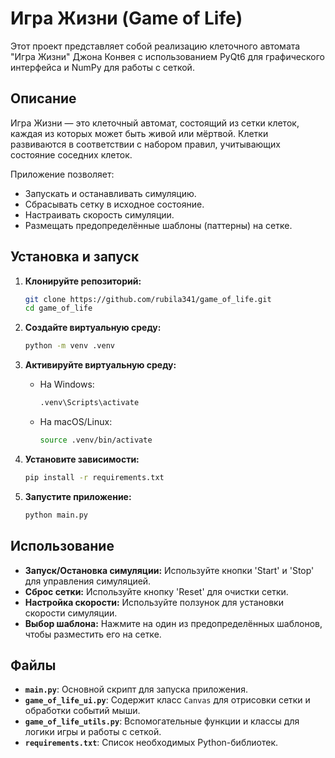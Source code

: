 # Игра Жизни (Game of Life)

Этот проект представляет собой реализацию клеточного автомата "Игра Жизни" Джона Конвея с использованием PyQt6 для графического интерфейса и NumPy для работы с сеткой.

## Описание

Игра Жизни — это клеточный автомат, состоящий из сетки клеток, каждая из которых может быть живой или мёртвой. Клетки развиваются в соответствии с набором правил, учитывающих состояние соседних клеток.

Приложение позволяет:
- Запускать и останавливать симуляцию.
- Сбрасывать сетку в исходное состояние.
- Настраивать скорость симуляции.
- Размещать предопределённые шаблоны (паттерны) на сетке.

## Установка и запуск

1. **Клонируйте репозиторий:**

    ```sh
    git clone https://github.com/rubila341/game_of_life.git
    cd game_of_life
    ```

2. **Создайте виртуальную среду:**

    ```sh
    python -m venv .venv
    ```

3. **Активируйте виртуальную среду:**

    - На Windows:

      ```sh
      .venv\Scripts\activate
      ```

    - На macOS/Linux:

      ```sh
      source .venv/bin/activate
      ```

4. **Установите зависимости:**

    ```sh
    pip install -r requirements.txt
    ```

5. **Запустите приложение:**

    ```sh
    python main.py
    ```

## Использование

- **Запуск/Остановка симуляции:** Используйте кнопки 'Start' и 'Stop' для управления симуляцией.
- **Сброс сетки:** Используйте кнопку 'Reset' для очистки сетки.
- **Настройка скорости:** Используйте ползунок для установки скорости симуляции.
- **Выбор шаблона:** Нажмите на один из предопределённых шаблонов, чтобы разместить его на сетке.

## Файлы

- **`main.py`**: Основной скрипт для запуска приложения.
- **`game_of_life_ui.py`**: Содержит класс `Canvas` для отрисовки сетки и обработки событий мыши.
- **`game_of_life_utils.py`**: Вспомогательные функции и классы для логики игры и работы с сеткой.
- **`requirements.txt`**: Список необходимых Python-библиотек.
